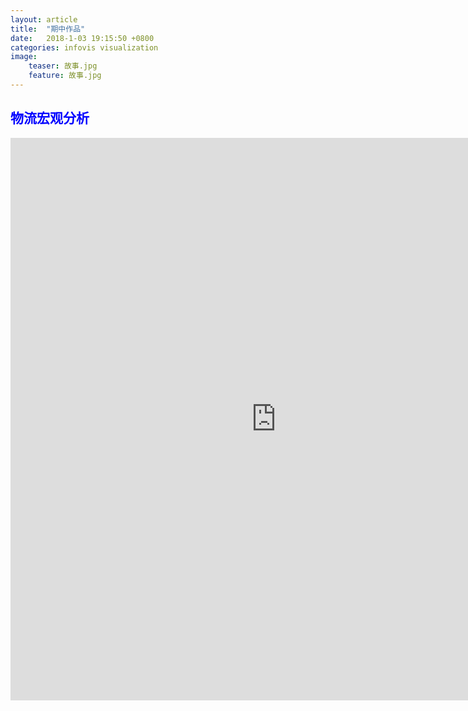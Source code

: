 ```yaml
---
layout: article
title:  "期中作品"
date:   2018-1-03 19:15:50 +0800
categories: infovis visualization
image:		
    teaser: 故事.jpg		
    feature: 故事.jpg
---
```

<div style="background: ##ffffff; color:blue;border-radius:20px">
    <h2>物流宏观分析</h2>  
</div>
<iframe src="https://public.tableau.com/views/_18204/sheet22?:embed=y&:display_count=yes/Dashboard1?:showVizHome=no&:embed=truehttps://public.tableau.com/shared/DJPSG6CX9?:display_count=yes" width="850px" height="900px" frameborder="0"></iframe>
